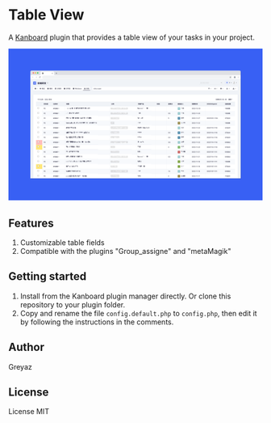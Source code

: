 # Table View
A [Kanboard](https://github.com/kanboard/kanboard) plugin that provides a table view of your tasks in your project.   

![alt screenshot](Screenshot/1.png)

## Features
1. Customizable table fields
2. Compatible with the plugins "Group_assigne" and "metaMagik"

## Getting started
1. Install from the Kanboard plugin manager directly. Or clone this repository to your plugin folder.
2. Copy and rename the file `config.default.php` to `config.php`, then edit it by following the instructions in the comments.

## Author
Greyaz

## License
License MIT
